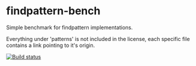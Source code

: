 findpattern-bench
=================

Simple benchmark for findpattern implementations.

Everything under 'patterns' is not included in the license,
each specific file contains a link pointing to it's origin.



[![Build status](https://ci.appveyor.com/api/projects/status/amy1f5pn9j63clxt?svg=true)](https://ci.appveyor.com/project/learn-more/findpattern-bench)
